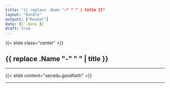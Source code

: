 ```yaml
---
title: "{{ replace .Name "-" " " | title }}"
layout: "bundle"
outputs: ["Reveal"]
date: {{ .Date }}
draft: true
---
```


{{< slide class="center" >}}

## {{ replace .Name "-" " " | title }}

---

{{< slide content="secedu.goodfaith" >}}

---
